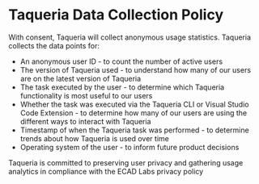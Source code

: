 # Taqueria Data Collection Policy

With consent, Taqueria will collect anonymous usage statistics. Taqueria collects the data points for:

- An anonymous user ID - to count the number of active users
- The version of Taqueria used - to understand how many of our users are on the latest version of Taqueria
- The task executed by the user - to determine which Taqueria functionality is most useful to our users
- Whether the task was executed via the Taqueria CLI or Visual Studio Code Extension - to determine how many of our users are using the different ways to interact with Taqueria
- Timestamp of when the Taqueria task was performed - to determine trends about how Taqueria is used over time
- Operating system of the user - to inform future product decisions

Taqueria is committed to preserving user privacy and gathering usage analytics in compliance with the ECAD Labs privacy policy
